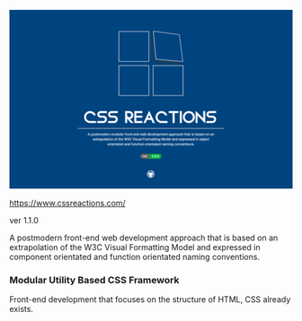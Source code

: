 ![](https://github.com/Jon-Dickinson/CSSReactions/blob/master/assets/images/screenshot-1.jpg?raw=true)

https://www.cssreactions.com/

ver 1.1.0

A postmodern front-end web development approach that is based on an extrapolation
of the W3C Visual Formatting Model and expressed in component orientated and function
orientated naming conventions.

### Modular Utility Based CSS Framework

Front-end development that focuses on the structure of HTML, CSS already exists.
